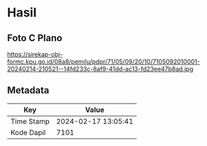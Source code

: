 # Hasil

## Foto C Plano

https://sirekap-obj-formc.kpu.go.id/08a8/pemilu/pdpr/71/05/09/20/10/7105092010001-20240214-210521--14fd233c-8af9-41dd-ac13-fd23ee47b8ad.jpg


## Metadata

| Key        | Value               |
| ---------- | ------------------- |
| Time Stamp | 2024-02-17 13:05:41 |
| Kode Dapil | 7101                |



